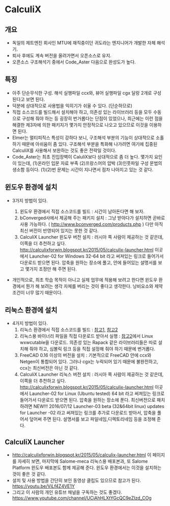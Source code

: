 # CalculiX

## 개요
* 독일의 제트엔진 회사인 MTU에 재직중이던 귀도라는 엔지니어가 개발한 자체 해석기.
* 퇴사 후에도 계속 버전을 올려가면서 오픈소스로 유지.
* 오픈소스 구조해석기 중에서 Code_Aster 다음으로 완성도가 높다.

## 특징
* 아주 단순무식한 구성.  해석 실행파일 ccx와, 뷰어 실행파일 cgx 달랑 2개로 구성된다고 보면 된다.
* 덕분에 상대적으로 사용법을 익히기가 쉬울 수 있다. (단순하므로)
* 직접 소스코드를 빌드해서 설치해야 하고, 의존성 있는 라이브러리 등을 모두 수동으로 구성해 줘야 하는 등 굉장히 번거롭다는 단점이 있었으나, 최근에는 이런 점을 해결한 제3자에 의한 패키지가 몇가지 안정적으로 나오고 있으므로 이것을 이용하면 된다.
* Elmer는 멀티피직스 특성이 강하다 보니, 구조해석 부분의 기능이 상대적으로 소홀하기 때문에 아쉬움이 좀 있다.  구조해석 부분을 특화해 나가려면 여기에 집중된 CalculiX를 사용해서 보완하는 것도 좋은 전략일 것이다.
* Code_Aster는 최초 진입장벽이 CaluliX보다 상대적으로 좀 더 높다.  몇가지 요인이 있는데, (1)온라인 입문 자료 부족 (2)프랑스어의 압박 (3)인풋파일 구성 문법의 생소함 등이다.  (1)(2)번 문제는 시간이 지나면서 점차 나아지고 있는 것 같다.

## 윈도우 환경에 설치
* 3가지 방법이 있다.
  1. 윈도우 환경에서 직접 소스코드를 빌드 : 시간이 남아돈다면 해 보자.
  2. bConverged사에서 제공해 주는 패키지 설치 : 그냥 받아다가 설치하면 곧바로 사용 가능하다.  ( http://www.bconverged.com/products.php )  다만 아직 최신 버전이 반영되어 있지는 못한 것 같다.
  3. CalculiX Launcher 윈도우 버전 설치 : 러시아 쪽 사람이 제공하는 것 같은데, 이쪽을 더 추천하고 싶다.  http://calculixforwin.blogspot.kr/2015/05/calculix-launcher.html  이곳에서 Launcher-02 for Windows 32-64 bit 라고 써져있는 링크로 들어가서 다운로드 받으면 된다.  압축을 원하는 장소에 풀고, 안에 들어있는 설명서를 보고 몇가지 조정만 해 주면 된다.

* 개인적으로, 최초 학습 목적이 아니고 실제 업무에 적용해 보려고 한다면 윈도우 환경에서 뭔가 해 보려는 생각 자체를 버리는 것이 좋다고 생각한다.  낭비요소와 제약조건이 너무 많기 때문이다.

## 리눅스 환경에 설치
* 4가지 방법이 있다.
  1. 리눅스 환경에서 직접 소스코드를 빌드 : [참고1](http://www.libremechanics.com/?q=node/9), [참고2](http://www.dhondt.de/)
  2. 리눅스용 바이너리 파일을 직접 다운로드 받아서 실행 : [참고2](http://www.dhondt.de/)에서 Linux wxwcutable을 다운로드.  의존성 있는 Rapack 같은 라이브러리들은 따로 설치해 줘야 하고, 심볼릭 링크 등을 직접 설정해 줘야 하기 때문에 번거롭다.
  3. FreeCAD 0.16 이상의 버전을 설치 : 기본적으로 FreeCAD 안에 ccx와 Netgen이 통합되어 있다.  그러나 cgx는 누락되어 있기 때문에 불완전하고, ccx는 최신버전은 아닌 것 같다.
  4. CalculiX Launcher 리눅스 버전 설치 : 러시아 쪽 사람이 제공하는 것 같은데, 이쪽을 더 추천하고 싶다.  http://calculixforwin.blogspot.kr/2015/05/calculix-launcher.html  이곳에서 Launcher-02 for Linux (Ubuntu tested) 64 bit 라고 써져있는 링크로 들어가서 다운로드 받으면 된다.  압축을 원하는 장소에 푼다.  최신버전으로 패치하려면 NEW!!! 2016/07/12 Launcher-03 beta (32&64bit linux) updates for Launcher -02 라고 써져있는 링크를 추가로 다운로드 받아서, 압축을 풀어서 덮어써 주면 된다.  설명서를 보고 파일네임,디렉토리네임 등을 조정해 준다.
  
## CalculiX Launcher
* http://calculixforwin.blogspot.kr/2015/05/calculix-launcher.html 이 페이지를 자세히 보면, 마지막에 Salome-meca 리눅스용 배포본과, 또 Salome Platform 윈도우 배포본도 함께 제공해 준다.  윈도우 환경에서는 이것을 설치하는 것이 좋은 것 같다.
* 설치 및 사용 방법을 간단히 보인 동영상 클립도 있으므로 참고가 된다. https://youtu.be/ViLf4Z4VE1Y
* 그리고 이 사람의 개인 유튜브 채널을 구독하는 것도 좋겠다.  https://www.youtube.com/channel/UCiAhHLXtYGcQC9eZIzd_COg

 

